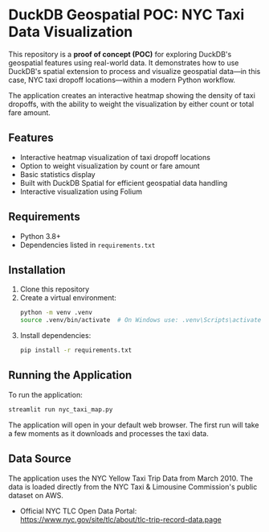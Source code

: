 # DuckDB Geospatial POC: NYC Taxi Data Visualization

This repository is a **proof of concept (POC)** for exploring DuckDB's geospatial features using real-world data. It demonstrates how to use DuckDB's spatial extension to process and visualize geospatial data—in this case, NYC taxi dropoff locations—within a modern Python workflow.

The application creates an interactive heatmap showing the density of taxi dropoffs, with the ability to weight the visualization by either count or total fare amount.

## Features

- Interactive heatmap visualization of taxi dropoff locations
- Option to weight visualization by count or fare amount
- Basic statistics display
- Built with DuckDB Spatial for efficient geospatial data handling
- Interactive visualization using Folium

## Requirements

- Python 3.8+
- Dependencies listed in `requirements.txt`

## Installation

1. Clone this repository
2. Create a virtual environment:
   ```bash
   python -m venv .venv
   source .venv/bin/activate  # On Windows use: .venv\Scripts\activate
   ```
3. Install dependencies:
   ```bash
   pip install -r requirements.txt
   ```

## Running the Application

To run the application:

```bash
streamlit run nyc_taxi_map.py
```

The application will open in your default web browser. The first run will take a few moments as it downloads and processes the taxi data.

## Data Source

The application uses the NYC Yellow Taxi Trip Data from March 2010. The data is loaded directly from the NYC Taxi & Limousine Commission's public dataset on AWS.

- Official NYC TLC Open Data Portal: https://www.nyc.gov/site/tlc/about/tlc-trip-record-data.page 